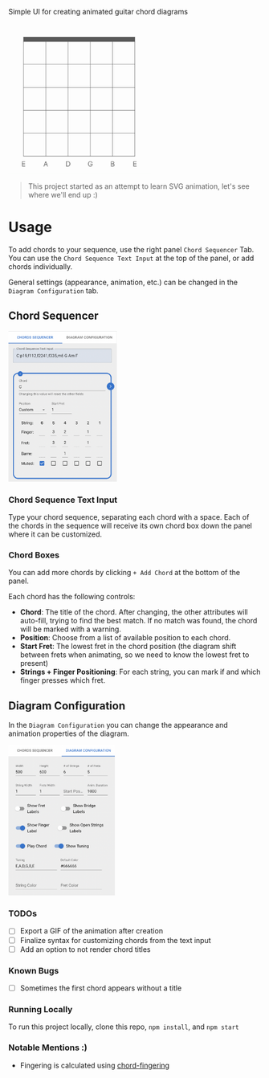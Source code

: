 Simple UI for creating animated guitar chord diagrams

<img src="/docs/DiagramGif.gif" alt="Animated Guitar Chord Diagram" height="300"/>

> This project started as an attempt to learn SVG animation, let's see where we'll end up :)

# Usage

To add chords to your sequence, use the right panel `Chord Sequencer` Tab.
You can use the `Chord Sequence Text Input` at the top of the panel, or add chords individually.

General settings (appearance, animation, etc.) can be changed in the `Diagram Configuration` tab.

## Chord Sequencer

<img src="/docs/ChordSequencerUI.png" alt="Chords Text Input and Chord Box" height="300"/>

### Chord Sequence Text Input

Type your chord sequence, separating each chord with a space. 
Each of the chords in the sequence will receive its own chord box down the panel where it can be customized.

### Chord Boxes

You can add more chords by clicking `+ Add Chord` at the bottom of the panel.

Each chord has the following controls:
- **Chord**: The title of the chord. After changing, the other attributes will auto-fill, trying to find the best match. If no match was found, the chord will be marked with a warning.
- **Position**: Choose from a list of available position to each chord.
- **Start Fret**: The lowest fret in the chord position (the diagram shift between frets when animating, so we need to know the lowest fret to present)
- **Strings + Finger Positioning**: For each string, you can mark if and which finger presses which fret.

## Diagram Configuration
In the `Diagram Configuration` you can change the appearance and animation properties of the diagram.

<img src="/docs/DiagramConfigurationUI.png" alt="Diagram Configuration" height="300"/>




### TODOs

- [ ] Export a GIF of the animation after creation
- [ ] Finalize syntax for customizing chords from the text input
- [ ] Add an option to not render chord titles

### Known Bugs

- [ ] Sometimes the first chord appears without a title


### Running Locally

To run this project locally, clone this repo, `npm install`, and `npm start`

### Notable Mentions :)

- Fingering is calculated using [chord-fingering](https://github.com/hyvyys/chord-fingering)